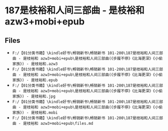 # 187是枝裕和人间三部曲 - 是枝裕和 azw3+mobi+epub

## Files

- `F:/【01分类书籍】\kindle好书\畅销新书\畅销新书 101-200\187是枝裕和人间三部曲 - 是枝裕和 azw3+mobi+epub\是枝裕和人间三部曲(《步履不停》《比海更深》《小偷家族》) - 是枝裕和.azw3`
- `F:/【01分类书籍】\kindle好书\畅销新书\畅销新书 101-200\187是枝裕和人间三部曲 - 是枝裕和 azw3+mobi+epub\是枝裕和人间三部曲(《步履不停》《比海更深》《小偷家族》) - 是枝裕和.epub`
- `F:/【01分类书籍】\kindle好书\畅销新书\畅销新书 101-200\187是枝裕和人间三部曲 - 是枝裕和 azw3+mobi+epub\是枝裕和人间三部曲(《步履不停》《比海更深》《小偷家族》) - 是枝裕和.jpg`
- `F:/【01分类书籍】\kindle好书\畅销新书\畅销新书 101-200\187是枝裕和人间三部曲 - 是枝裕和 azw3+mobi+epub\是枝裕和人间三部曲(《步履不停》《比海更深》《小偷家族》) - 是枝裕和.mobi`
- `F:/【01分类书籍】\kindle好书\畅销新书\畅销新书 101-200\187是枝裕和人间三部曲 - 是枝裕和 azw3+mobi+epub\files.md`
